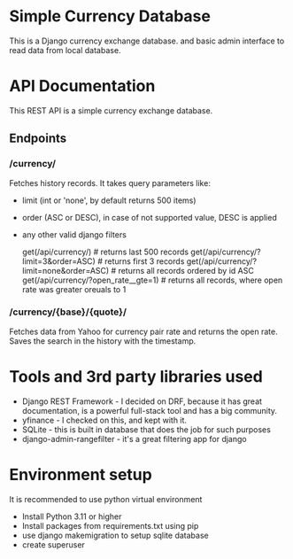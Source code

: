 # Simple Currency Database
This is a Django  currency exchange database. and basic admin interface to read data from local database.

# API Documentation
This REST API is a simple currency exchange database.

## Endpoints
### /currency/
Fetches history records. It takes query parameters like:
- limit (int or 'none', by default returns 500 items)
- order (ASC or DESC), in case of not supported value, DESC is applied
- any other valid django filters


    get(/api/currency/) # returns last 500 records
    get(/api/currency/?limit=3&order=ASC) # returns first 3 records
    get(/api/currency/?limit=none&order=ASC) # returns all records ordered by id ASC
    get(/api/currency/?open_rate__gte=1) # returns all records, where open rate was greater oreuals to 1

### /currency/{base}/{quote}/
Fetches data from Yahoo for currency pair rate and returns the open rate. Saves the search in the history with the timestamp.

# Tools and 3rd party libraries used
* Django REST Framework - I decided on DRF, because it has great documentation, is a powerful full-stack tool and has a big community.
* yfinance - I checked on this, and kept with it.
* SQLite - this is built in database that does the job for such purposes
* django-admin-rangefilter - it's a great filtering app for django

# Environment setup
It is recommended to use python virtual environment
* Install Python 3.11 or higher
* Install packages from requirements.txt using pip
* use django makemigration to setup sqlite database
* create superuser

